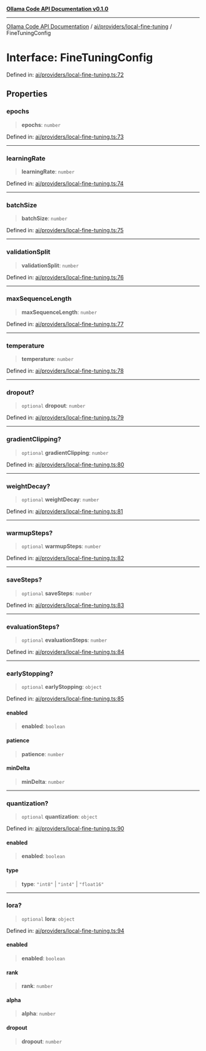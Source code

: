 [**Ollama Code API Documentation v0.1.0**](../../../../README.md)

***

[Ollama Code API Documentation](../../../../modules.md) / [ai/providers/local-fine-tuning](../README.md) / FineTuningConfig

# Interface: FineTuningConfig

Defined in: [ai/providers/local-fine-tuning.ts:72](https://github.com/erichchampion/ollama-code/blob/586a37c3b5ca4898110458ba6693f528259f1a2d/ollama-code/src/ai/providers/local-fine-tuning.ts#L72)

## Properties

### epochs

> **epochs**: `number`

Defined in: [ai/providers/local-fine-tuning.ts:73](https://github.com/erichchampion/ollama-code/blob/586a37c3b5ca4898110458ba6693f528259f1a2d/ollama-code/src/ai/providers/local-fine-tuning.ts#L73)

***

### learningRate

> **learningRate**: `number`

Defined in: [ai/providers/local-fine-tuning.ts:74](https://github.com/erichchampion/ollama-code/blob/586a37c3b5ca4898110458ba6693f528259f1a2d/ollama-code/src/ai/providers/local-fine-tuning.ts#L74)

***

### batchSize

> **batchSize**: `number`

Defined in: [ai/providers/local-fine-tuning.ts:75](https://github.com/erichchampion/ollama-code/blob/586a37c3b5ca4898110458ba6693f528259f1a2d/ollama-code/src/ai/providers/local-fine-tuning.ts#L75)

***

### validationSplit

> **validationSplit**: `number`

Defined in: [ai/providers/local-fine-tuning.ts:76](https://github.com/erichchampion/ollama-code/blob/586a37c3b5ca4898110458ba6693f528259f1a2d/ollama-code/src/ai/providers/local-fine-tuning.ts#L76)

***

### maxSequenceLength

> **maxSequenceLength**: `number`

Defined in: [ai/providers/local-fine-tuning.ts:77](https://github.com/erichchampion/ollama-code/blob/586a37c3b5ca4898110458ba6693f528259f1a2d/ollama-code/src/ai/providers/local-fine-tuning.ts#L77)

***

### temperature

> **temperature**: `number`

Defined in: [ai/providers/local-fine-tuning.ts:78](https://github.com/erichchampion/ollama-code/blob/586a37c3b5ca4898110458ba6693f528259f1a2d/ollama-code/src/ai/providers/local-fine-tuning.ts#L78)

***

### dropout?

> `optional` **dropout**: `number`

Defined in: [ai/providers/local-fine-tuning.ts:79](https://github.com/erichchampion/ollama-code/blob/586a37c3b5ca4898110458ba6693f528259f1a2d/ollama-code/src/ai/providers/local-fine-tuning.ts#L79)

***

### gradientClipping?

> `optional` **gradientClipping**: `number`

Defined in: [ai/providers/local-fine-tuning.ts:80](https://github.com/erichchampion/ollama-code/blob/586a37c3b5ca4898110458ba6693f528259f1a2d/ollama-code/src/ai/providers/local-fine-tuning.ts#L80)

***

### weightDecay?

> `optional` **weightDecay**: `number`

Defined in: [ai/providers/local-fine-tuning.ts:81](https://github.com/erichchampion/ollama-code/blob/586a37c3b5ca4898110458ba6693f528259f1a2d/ollama-code/src/ai/providers/local-fine-tuning.ts#L81)

***

### warmupSteps?

> `optional` **warmupSteps**: `number`

Defined in: [ai/providers/local-fine-tuning.ts:82](https://github.com/erichchampion/ollama-code/blob/586a37c3b5ca4898110458ba6693f528259f1a2d/ollama-code/src/ai/providers/local-fine-tuning.ts#L82)

***

### saveSteps?

> `optional` **saveSteps**: `number`

Defined in: [ai/providers/local-fine-tuning.ts:83](https://github.com/erichchampion/ollama-code/blob/586a37c3b5ca4898110458ba6693f528259f1a2d/ollama-code/src/ai/providers/local-fine-tuning.ts#L83)

***

### evaluationSteps?

> `optional` **evaluationSteps**: `number`

Defined in: [ai/providers/local-fine-tuning.ts:84](https://github.com/erichchampion/ollama-code/blob/586a37c3b5ca4898110458ba6693f528259f1a2d/ollama-code/src/ai/providers/local-fine-tuning.ts#L84)

***

### earlyStopping?

> `optional` **earlyStopping**: `object`

Defined in: [ai/providers/local-fine-tuning.ts:85](https://github.com/erichchampion/ollama-code/blob/586a37c3b5ca4898110458ba6693f528259f1a2d/ollama-code/src/ai/providers/local-fine-tuning.ts#L85)

#### enabled

> **enabled**: `boolean`

#### patience

> **patience**: `number`

#### minDelta

> **minDelta**: `number`

***

### quantization?

> `optional` **quantization**: `object`

Defined in: [ai/providers/local-fine-tuning.ts:90](https://github.com/erichchampion/ollama-code/blob/586a37c3b5ca4898110458ba6693f528259f1a2d/ollama-code/src/ai/providers/local-fine-tuning.ts#L90)

#### enabled

> **enabled**: `boolean`

#### type

> **type**: `"int8"` \| `"int4"` \| `"float16"`

***

### lora?

> `optional` **lora**: `object`

Defined in: [ai/providers/local-fine-tuning.ts:94](https://github.com/erichchampion/ollama-code/blob/586a37c3b5ca4898110458ba6693f528259f1a2d/ollama-code/src/ai/providers/local-fine-tuning.ts#L94)

#### enabled

> **enabled**: `boolean`

#### rank

> **rank**: `number`

#### alpha

> **alpha**: `number`

#### dropout

> **dropout**: `number`
